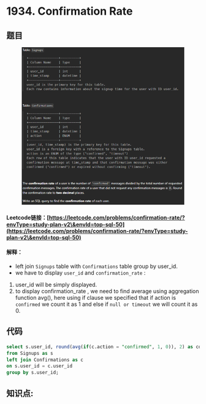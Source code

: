 # 1934. Confirmation Rate

## 题目

<figure><img src="../../.gitbook/assets/image (2) (1) (1) (1) (1) (1) (1) (1) (1) (1) (1) (1).png" alt=""><figcaption></figcaption></figure>

#### Leetcode链接：[https://leetcode.com/problems/confirmation-rate/?envType=study-plan-v2\&envId=top-sql-50](https://leetcode.com/problems/confirmation-rate/?envType=study-plan-v2\&envId=top-sql-50)

#### 解释：

* left join `Signups` table with `Confirmations` table group by user\_id.
* we have to display `user_id` and `confirmation_rate` :

1. user\_id will be simply displayed.
2. to display confirmation\_rate , we need to find average using aggregation function avg(), here using if clause we specified that if action is `confirmed` we count it as 1 and else if `null or timeout` we will count it as 0.

## 代码

```sql
select s.user_id, round(avg(if(c.action = "confirmed", 1, 0)), 2) as confirmation_rate
from Signups as s
left join Confirmations as c
on s.user_id = c.user_id
group by s.user_id;
```

## **知识点:**&#x20;
